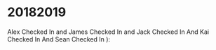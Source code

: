 # 20182019
Alex Checked In
and James Checked In
and Jack Checked In
And Kai Checked In
And Sean Checked In
):
